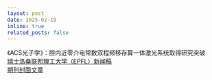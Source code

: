 ```yaml
---
layout: post
date: 2025-02-19
inline: true
related_posts: false
---
```


《ACS光子学》：腔内近零介电常数双程频移存算一体激光系统取得研究突破 
<br>
[瑞士洛桑联邦理工大学（EPFL）新闻稿](https://actu.epfl.ch/news/effiencient-epsilon-near-zero-intracavity-dual-r-2/)
<br>
[期刊封面文章](https://pubs.acs.org/cms/10.1021/apchd5.2025.12.issue-3/asset/apchd5.2025.12.issue-3.xlargecover-2.jpg)
